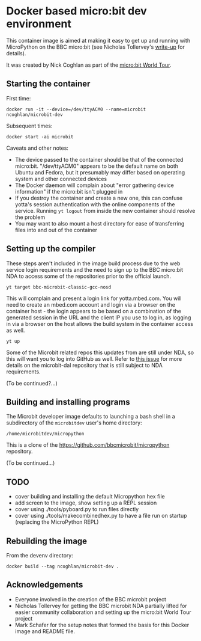 Docker based micro:bit dev environment
======================================

This container image is aimed at making it easy to get up and running with
MicroPython on the BBC micro:bit (see Nicholas Tollervey's
[write-up](http://ntoll.org/article/story-micropython-on-microbit)
for details).

It was created by Nick Coghlan as part of the
[micro:bit World Tour](https://microworldtour.github.io/about.html).

Starting the container
----------------------

First time:

    docker run -it --device=/dev/ttyACM0 --name=microbit ncoghlan/microbit-dev

Subsequent times:

    docker start -ai microbit

Caveats and other notes:

* The device passed to the container should be that of the connected micro:bit.
  "/dev/ttyACM0" appears to be the default name on both Ubuntu and Fedora, but
  it presumably may differ based on operating system and other connected devices
* The Docker daemon will complain about "error gathering device information" if
  the micro:bit isn't plugged in
* If you destroy the container and create a new one, this can confuse yotta's
  session authentication with the online components of the service. Running
  `yt logout` from inside the new container should resolve the problem
* You may want to also mount a host directory for ease of transferring files
  into and out of the container

Setting up the compiler
-----------------------

These steps aren't included in the image build process due to the web service
login requirements and the need to sign up to the BBC micro:bit NDA to access
some of the repositories prior to the official launch.

    yt target bbc-microbit-classic-gcc-nosd

This will complain and present a login link for yotta.mbed.com. You will need
to create an mbed.com account and login via a browser on the container host -
the login appears to be based on a combination of the generated session in the
URL and the client IP you use to log in, as logging in via a browser on the
host allows the build system in the container access as well.

    yt up

Some of the Microbit related repos this updates from are still under NDA, so
this will want you to log into GitHub as well. Refer to
[this issue](https://github.com/bbcmicrobit/micropython/issues/49) for more
details on the microbit-dal repository that is still subject to NDA
requirements.

(To be continued?...)

Building and installing programs
--------------------------------

The Microbit developer image defaults to launching a bash shell in a
subdirectory of the `microbitdev` user's home directory:

    /home/microbitdev/micropython

This is a clone of the https://github.com/bbcmicrobit/micropython
repository.

(To be continued...)

TODO
----

* cover building and installing the default Micropython hex file
* add screen to the image, show setting up a REPL session
* cover using ./tools/pyboard.py to run files directly
* cover using ./tools/makecombinedhex.py to have a file run on startup
  (replacing the MicroPython REPL)

Rebuilding the image
--------------------

From the devenv directory:

    docker build --tag ncoghlan/microbit-dev .

Acknowledgements
----------------

* Everyone involved in the creation of the BBC microbit project
* Nicholas Tollervey for getting the BBC microbit NDA partially lifted for
  easier community collaboration and setting up the micro:bit World Tour
  project
* Mark Schafer for the setup notes that formed the basis for this Docker image
  and README file.
